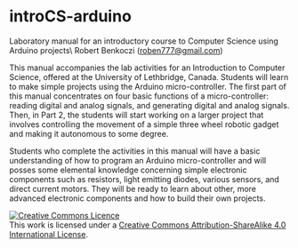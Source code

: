 # introCS-arduino
Laboratory manual for an introductory course to Computer Science using Arduino projects\\
Robert Benkoczi (roben777@gmail.com)

This manual accompanies the lab activities for an Introduction to Computer Science, offered at the University of Lethbridge, Canada. Students will learn to make simple projects using the Arduino micro-controller. The first part of this manual concentrates on four basic functions of a micro-controller: reading digital and analog signals, and generating digital and analog signals. Then, in Part 2, the students will start working on a larger project that involves controlling the movement of a simple three wheel robotic gadget and making it autonomous to some degree. 

Students who complete the activities in this manual will have a basic understanding of how to program an Arduino micro-controller and will posses some elemental knowledge concerning simple electronic components such as resistors, light emitting diodes, various sensors, and direct current motors. They will be ready to learn about other, more advanced electronic components and how
to build their own projects.

<a rel="license" href="http://creativecommons.org/licenses/by-sa/4.0/"><img alt="Creative Commons Licence" style="border-width:0" src="https://i.creativecommons.org/l/by-sa/4.0/88x31.png" /></a><br />This work is licensed under a <a rel="license" href="http://creativecommons.org/licenses/by-sa/4.0/">Creative Commons Attribution-ShareAlike 4.0 International License</a>.
